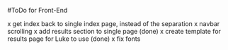 #ToDo for Front-End

x get index back to single index page, instead of the separation
x navbar scrolling
x add results section to single page (done)
x create template for results page for Luke to use (done)
x fix fonts
